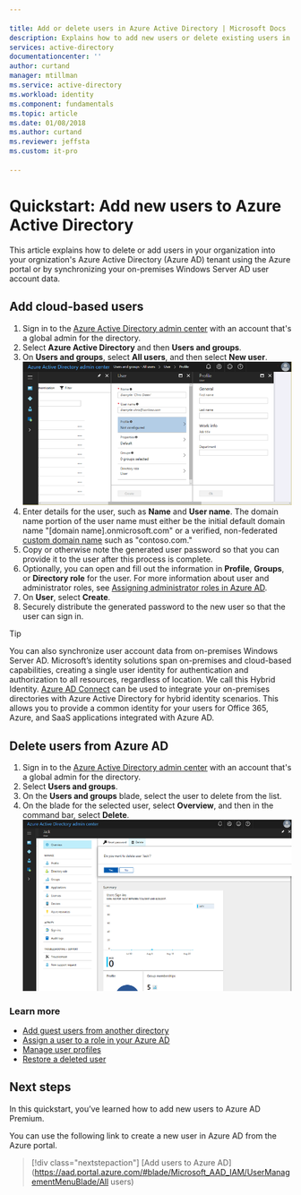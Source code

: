```yaml
---

title: Add or delete users in Azure Active Directory | Microsoft Docs
description: Explains how to add new users or delete existing users in Azure Active Directory
services: active-directory
documentationcenter: ''
author: curtand
manager: mtillman
ms.service: active-directory
ms.workload: identity
ms.component: fundamentals
ms.topic: article
ms.date: 01/08/2018
ms.author: curtand
ms.reviewer: jeffsta
ms.custom: it-pro

---
```

# Quickstart: Add new users to Azure Active Directory
This article explains how to delete or add users in your organization into your orgnization's Azure Active Directory (Azure AD) tenant using the Azure portal or by synchronizing your on-premises Windows Server AD user account data. 

## Add cloud-based users
1. Sign in to the [Azure Active Directory admin center](https://aad.portal.azure.com) with an account that's a global admin for the directory.
2. Select **Azure Active Directory** and then **Users and groups**.
3. On **Users and groups**, select **All users**, and then select **New user**.
   ![Selecting the Add command](./media/add-users-azure-active-directory/add-user.png)
4. Enter details for the user, such as **Name** and **User name**. The domain name portion of the user name must either be the initial default domain name "[domain name].onmicrosoft.com" or a verified, non-federated [custom domain name](add-custom-domain.md) such as "contoso.com."
5. Copy or otherwise note the generated user password so that you can provide it to the user after this process is complete.
6. Optionally, you can open and fill out the information in **Profile**, **Groups**, or **Directory role** for the user. For more information about user and administrator roles, see [Assigning administrator roles in Azure AD](active-directory-assign-admin-roles-azure-portal.md).
7. On **User**, select **Create**.
8. Securely distribute the generated password to the new user so that the user can sign in.

> [!TIP]
> You can also synchronize user account data from on-premises Windows Server AD. Microsoft’s identity solutions span on-premises and cloud-based capabilities, creating a single user identity for authentication and authorization to all resources, regardless of location. We call this Hybrid Identity. [Azure AD Connect](https://docs.microsoft.com/azure/active-directory/connect/active-directory-aadconnect) can be used to integrate your on-premises directories with Azure Active Directory for hybrid identity scenarios. This allows you to provide a common identity for your users for Office 365, Azure, and SaaS applications integrated with Azure AD. 

## Delete users from Azure AD
1. Sign in to the [Azure Active Directory admin center](https://aad.portal.azure.com) with an account that's a global admin for the directory.
2. Select **Users and groups**.
3. On the **Users and groups** blade, select the user to delete from the list. 
4. On the blade for the selected user, select **Overview**, and then in the command bar, select **Delete**.
   ![Selecting the Add command](./media/add-users-azure-active-directory/delete-user.png)


### Learn more 
* [Add guest users from another directory](active-directory-b2b-what-is-azure-ad-b2b.md) 
* [Assign a user to a role in your Azure AD](active-directory-users-assign-role-azure-portal.md)
* [Manage user profiles](active-directory-users-profile-azure-portal.md)
* [Restore a deleted user](active-directory-users-restore.md)



## Next steps
In this quickstart, you’ve learned how to add new users to Azure AD Premium. 

You can use the following link to create a new user in Azure AD from the Azure portal.

> [!div class="nextstepaction"]
> [Add users to Azure AD](https://aad.portal.azure.com/#blade/Microsoft_AAD_IAM/UserManagementMenuBlade/All users) 